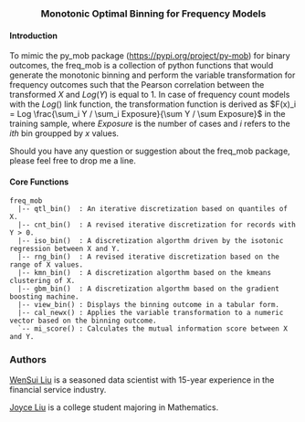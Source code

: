 ### <p align="center"> Monotonic Optimal Binning for Frequency Models </p>

#### Introduction

To mimic the py\_mob package (https://pypi.org/project/py-mob) for binary outcomes, the freq\_mob is a collection of python functions that would generate the monotonic binning and perform the variable transformation for frequency outcomes such that the Pearson correlation between the transformed $X$ and $Log(Y)$ is equal to 1. In case of frequency count models with the $Log()$ link function, the transformation function is derived as $F(x)_i = Log \frac{\sum_i Y / \sum_i Exposure}{\sum Y / \sum Exposure}$ in the training sample, where $Exposure$ is the number of cases and $i$ refers to the $ith$ bin groupped by $x$ values.  


Should you have any question or suggestion about the freq\_mob package, please feel free to drop me a line.

#### Core Functions

```
freq_mob
  |-- qtl_bin()  : An iterative discretization based on quantiles of X.  
  |-- cnt_bin()  : A revised iterative discretization for records with Y > 0.
  |-- iso_bin()  : A discretization algorthm driven by the isotonic regression between X and Y. 
  |-- rng_bin()  : A revised iterative discretization based on the range of X values.  
  |-- kmn_bin()  : A discretization algorthm based on the kmeans clustering of X.  
  |-- gbm_bin()  : A discretization algorthm based on the gradient boosting machine.  
  |-- view_bin() : Displays the binning outcome in a tabular form. 
  |-- cal_newx() : Applies the variable transformation to a numeric vector based on the binning outcome.
  `-- mi_score() : Calculates the mutual information score between X and Y.
```

###  Authors

[WenSui Liu](mailto:liuwensui@gmail.com) is a seasoned data scientist with 15-year experience in the financial service industry. 

[Joyce Liu](mailto:jcl4482@my.utexas.edu) is a college student majoring in Mathematics. 
